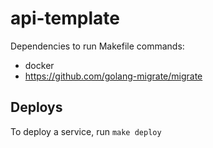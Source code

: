 # api-template

Dependencies to run Makefile commands:
- docker
- https://github.com/golang-migrate/migrate


## Deploys
To deploy a service, run `make deploy`
